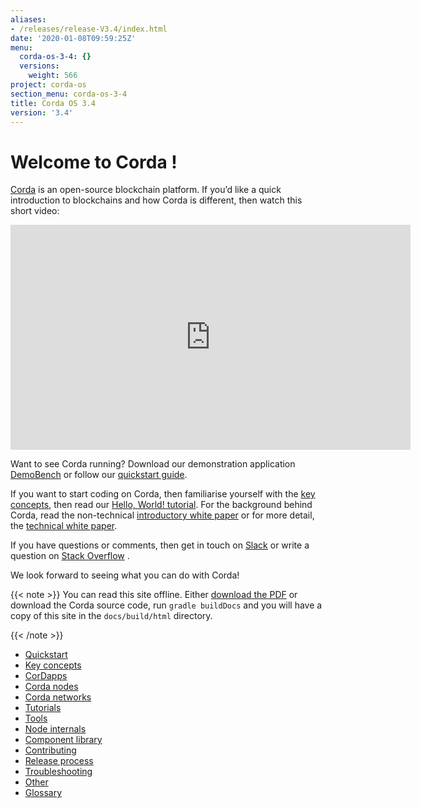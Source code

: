 ```yaml
---
aliases:
- /releases/release-V3.4/index.html
date: '2020-01-08T09:59:25Z'
menu:
  corda-os-3-4: {}
  versions:
    weight: 566
project: corda-os
section_menu: corda-os-3-4
title: Corda OS 3.4
version: '3.4'
---
```



# Welcome to Corda !

[Corda](https://www.corda.net/) is an open-source blockchain platform. If you’d like a quick introduction to blockchains and how Corda is different, then watch this short video:

<embed>
<iframe src="https://player.vimeo.com/video/205410473" width="640" height="360" frameborder="0" webkitallowfullscreen="true" mozallowfullscreen="true" allowfullscreen="true"></iframe>


</embed>


Want to see Corda running? Download our demonstration application [DemoBench](https://www.corda.net/downloads/) or
follow our [quickstart guide](quickstart-index.md).

If you want to start coding on Corda, then familiarise yourself with the [key concepts](key-concepts.md), then read
our [Hello, World! tutorial](hello-world-introduction.md). For the background behind Corda, read the non-technical
[introductory white paper](_static/corda-introductory-whitepaper.pdf) or for more detail, the [technical white paper](_static/corda-technical-whitepaper.pdf).

If you have questions or comments, then get in touch on [Slack](https://slack.corda.net/) or write a question on
[Stack Overflow](https://stackoverflow.com/questions/tagged/corda) .

We look forward to seeing what you can do with Corda!

{{< note >}}
You can read this site offline. Either [download the PDF](_static/corda-developer-site.pdf) or download the Corda source code, run `gradle buildDocs` and you will have
a copy of this site in the `docs/build/html` directory.

{{< /note >}}





* [Quickstart](quickstart-index.md)
* [Key concepts](key-concepts.md)
* [CorDapps](building-a-cordapp-index.md)
* [Corda nodes](corda-nodes-index.md)
* [Corda networks](corda-networks-index.md)
* [Tutorials](tutorials-index.md)
* [Tools](tools-index.md)
* [Node internals](node-internals-index.md)
* [Component library](component-library-index.md)
* [Contributing](contributing-index.md)
* [Release process](release-process-index.md)
* [Troubleshooting](troubleshooting.md)
* [Other](other-index.md)
* [Glossary](glossary.md)




